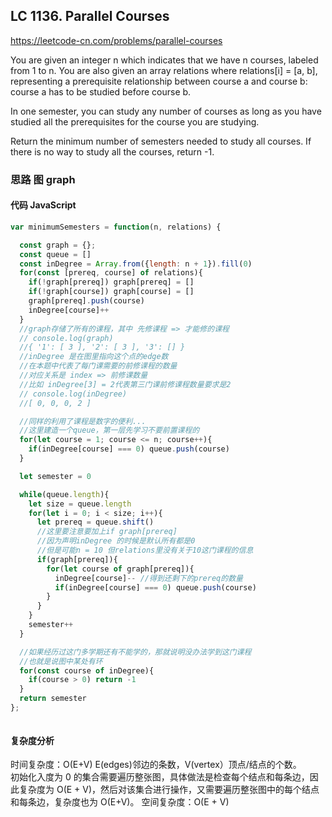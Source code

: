 ## LC 1136. Parallel Courses

https://leetcode-cn.com/problems/parallel-courses

You are given an integer n which indicates that we have n courses, labeled from 1 to n. You are also given an array relations where relations[i] = [a, b], representing a prerequisite relationship between course a and course b: course a has to be studied before course b.

In one semester, you can study any number of courses as long as you have studied all the prerequisites for the course you are studying.

Return the minimum number of semesters needed to study all courses. If there is no way to study all the courses, return -1.

### 思路 图 graph

#### 代码 JavaScript

```JavaScript
var minimumSemesters = function(n, relations) {

  const graph = {};
  const queue = []
  const inDegree = Array.from({length: n + 1}).fill(0)
  for(const [prereq, course] of relations){
    if(!graph[prereq]) graph[prereq] = []
    if(!graph[course]) graph[course] = []
    graph[prereq].push(course)
    inDegree[course]++
  }
  //graph存储了所有的课程，其中 先修课程 => 才能修的课程
  // console.log(graph)
  //{ '1': [ 3 ], '2': [ 3 ], '3': [] }
  //inDegree 是在图里指向这个点的edge数
  //在本题中代表了每门课需要的前修课程的数量
  //对应关系是 index => 前修课数量
  //比如 inDegree[3] = 2代表第三门课前修课程数量要求是2
  // console.log(inDegree)
  //[ 0, 0, 0, 2 ]

  //同样的利用了课程是数字的便利...
  //这里建造一个queue，第一层先学习不要前置课程的
  for(let course = 1; course <= n; course++){
    if(inDegree[course] === 0) queue.push(course)
  }

  let semester = 0

  while(queue.length){
    let size = queue.length
    for(let i = 0; i < size; i++){
      let prereq = queue.shift()
      //这里要注意要加上if graph[prereq]
      //因为声明inDegree 的时候是默认所有都是0
      //但是可能n = 10 但relations里没有关于10这门课程的信息
      if(graph[prereq]){
        for(let course of graph[prereq]){
          inDegree[course]-- //得到还剩下的prereq的数量
          if(inDegree[course] === 0) queue.push(course)
        }
      }
    }
    semester++
  }

  //如果经历过这门多学期还有不能学的，那就说明没办法学到这门课程
  //也就是说图中某处有环
  for(const course of inDegree){
    if(course > 0) return -1
  }
  return semester
};



```

#### 复杂度分析

时间复杂度：O(E+V) E(edges)邻边的条数，V(vertex）顶点/结点的个数。  
初始化入度为 0 的集合需要遍历整张图，具体做法是检查每个结点和每条边，因此复杂度为 O(E + V)，然后对该集合进行操作，又需要遍历整张图中的每个结点和每条边，复杂度也为 O(E+V)。
空间复杂度：O(E + V)
